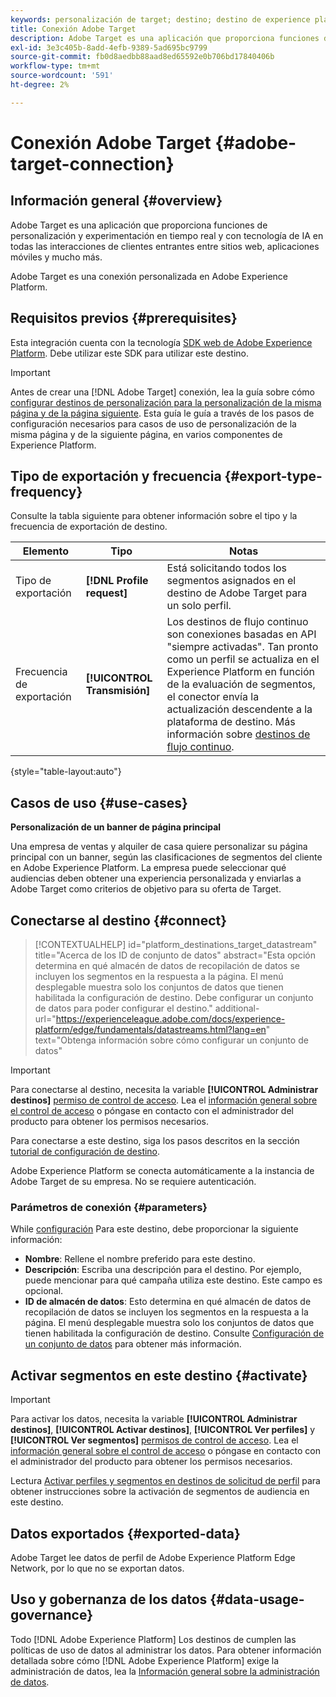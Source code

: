 ```yaml
---
keywords: personalización de target; destino; destino de experience platform target;destino de adobe target;
title: Conexión Adobe Target
description: Adobe Target es una aplicación que proporciona funciones de personalización y experimentación en tiempo real y con tecnología de IA en todas las interacciones de clientes entrantes entre sitios web, aplicaciones móviles y mucho más.
exl-id: 3e3c405b-8add-4efb-9389-5ad695bc9799
source-git-commit: fb0d8aedbb88aad8ed65592e0b706bd17840406b
workflow-type: tm+mt
source-wordcount: '591'
ht-degree: 2%

---
```


# Conexión Adobe Target {#adobe-target-connection}

## Información general {#overview}

Adobe Target es una aplicación que proporciona funciones de personalización y experimentación en tiempo real y con tecnología de IA en todas las interacciones de clientes entrantes entre sitios web, aplicaciones móviles y mucho más.

Adobe Target es una conexión personalizada en Adobe Experience Platform.

## Requisitos previos {#prerequisites}

Esta integración cuenta con la tecnología [SDK web de Adobe Experience Platform](../../../edge/home.md). Debe utilizar este SDK para utilizar este destino.

>[!IMPORTANT]
>
>Antes de crear una [!DNL Adobe Target] conexión, lea la guía sobre cómo [configurar destinos de personalización para la personalización de la misma página y de la página siguiente](../../ui/configure-personalization-destinations.md). Esta guía le guía a través de los pasos de configuración necesarios para casos de uso de personalización de la misma página y de la siguiente página, en varios componentes de Experience Platform.

## Tipo de exportación y frecuencia {#export-type-frequency}

Consulte la tabla siguiente para obtener información sobre el tipo y la frecuencia de exportación de destino.

| Elemento | Tipo | Notas |
---------|----------|---------|
| Tipo de exportación | **[!DNL Profile request]** | Está solicitando todos los segmentos asignados en el destino de Adobe Target para un solo perfil. |
| Frecuencia de exportación | **[!UICONTROL Transmisión]** | Los destinos de flujo continuo son conexiones basadas en API &quot;siempre activadas&quot;. Tan pronto como un perfil se actualiza en el Experience Platform en función de la evaluación de segmentos, el conector envía la actualización descendente a la plataforma de destino. Más información sobre [destinos de flujo continuo](/help/destinations/destination-types.md#streaming-destinations). |

{style=&quot;table-layout:auto&quot;}

## Casos de uso {#use-cases}

**Personalización de un banner de página principal**

Una empresa de ventas y alquiler de casa quiere personalizar su página principal con un banner, según las clasificaciones de segmentos del cliente en Adobe Experience Platform. La empresa puede seleccionar qué audiencias deben obtener una experiencia personalizada y enviarlas a Adobe Target como criterios de objetivo para su oferta de Target.

## Conectarse al destino {#connect}

>[!CONTEXTUALHELP]
>id="platform_destinations_target_datastream"
>title="Acerca de los ID de conjunto de datos"
>abstract="Esta opción determina en qué almacén de datos de recopilación de datos se incluyen los segmentos en la respuesta a la página. El menú desplegable muestra solo los conjuntos de datos que tienen habilitada la configuración de destino. Debe configurar un conjunto de datos para poder configurar el destino."
>additional-url="https://experienceleague.adobe.com/docs/experience-platform/edge/fundamentals/datastreams.html?lang=en" text="Obtenga información sobre cómo configurar un conjunto de datos"

>[!IMPORTANT]
> 
>Para conectarse al destino, necesita la variable **[!UICONTROL Administrar destinos]** [permiso de control de acceso](/help/access-control/home.md#permissions). Lea el [información general sobre el control de acceso](/help/access-control/ui/overview.md) o póngase en contacto con el administrador del producto para obtener los permisos necesarios.

Para conectarse a este destino, siga los pasos descritos en la sección [tutorial de configuración de destino](../../ui/connect-destination.md).

Adobe Experience Platform se conecta automáticamente a la instancia de Adobe Target de su empresa. No se requiere autenticación.

### Parámetros de conexión {#parameters}

While [configuración](../../ui/connect-destination.md) Para este destino, debe proporcionar la siguiente información:

* **Nombre**: Rellene el nombre preferido para este destino.
* **Descripción**: Escriba una descripción para el destino. Por ejemplo, puede mencionar para qué campaña utiliza este destino. Este campo es opcional.
* **ID de almacén de datos**: Esto determina en qué almacén de datos de recopilación de datos se incluyen los segmentos en la respuesta a la página. El menú desplegable muestra solo los conjuntos de datos que tienen habilitada la configuración de destino. Consulte [Configuración de un conjunto de datos](../../../edge/datastreams/overview.md) para obtener más información.

## Activar segmentos en este destino {#activate}

>[!IMPORTANT]
> 
>Para activar los datos, necesita la variable **[!UICONTROL Administrar destinos]**, **[!UICONTROL Activar destinos]**, **[!UICONTROL Ver perfiles]** y **[!UICONTROL Ver segmentos]** [permisos de control de acceso](/help/access-control/home.md#permissions). Lea el [información general sobre el control de acceso](/help/access-control/ui/overview.md) o póngase en contacto con el administrador del producto para obtener los permisos necesarios.

Lectura [Activar perfiles y segmentos en destinos de solicitud de perfil](../../ui/activate-profile-request-destinations.md) para obtener instrucciones sobre la activación de segmentos de audiencia en este destino.

## Datos exportados {#exported-data}

Adobe Target lee datos de perfil de Adobe Experience Platform Edge Network, por lo que no se exportan datos.

## Uso y gobernanza de los datos {#data-usage-governance}

Todo [!DNL Adobe Experience Platform] Los destinos de cumplen las políticas de uso de datos al administrar los datos. Para obtener información detallada sobre cómo [!DNL Adobe Experience Platform] exige la administración de datos, lea la [Información general sobre la administración de datos](https://experienceleague.adobe.com/docs/experience-platform/data-governance/home.html).
